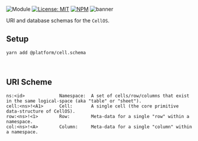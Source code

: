 ![Module](https://img.shields.io/badge/%40platform-cell.schema-%23EA4E7E.svg)
[![License: MIT](https://img.shields.io/badge/license-MIT-blue.svg)](https://opensource.org/licenses/MIT)
[![NPM](https://img.shields.io/npm/v/@platform/cell.schema.svg?colorB=blue&style=flat)](https://www.npmjs.com/package/@platform/cell.schema)
![banner](https://user-images.githubusercontent.com/185555/68096906-c7ece580-ff18-11e9-8b4f-bfa6c7ca21f1.png)

URI and database schemas for the `CellOS`.

## Setup

    yarn add @platform/cell.schema

<p>&nbsp;</p>

## URI Scheme

```
ns:<id>             Namespace:  A set of cells/row/columns that exist in the same logical-space (aka "table" or "sheet").
cell:<ns>!<A1>      Cell:       A single cell (the core primitive data-structure of CellOS).
row:<ns>!<1>        Row:        Meta-data for a single "row" within a namespace.
col:<ns>!<A>        Column:     Meta-data for a single "column" within a namespace.
```

<p>&nbsp;</p>
<p>&nbsp;</p>
